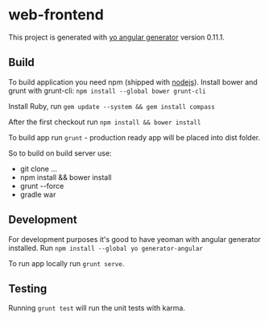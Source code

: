 # web-frontend

This project is generated with [yo angular generator](https://github.com/yeoman/generator-angular)
version 0.11.1.

## Build

To build application you need npm (shipped with [nodejs](https://nodejs.org/)). Install bower and grunt with grunt-cli: `npm install --global bower grunt-cli`

Install Ruby, run `gem update --system && gem install compass`

After the first checkout run `npm install && bower install`

To build app run `grunt` - production ready app will be placed into dist folder.

So to build on build server use:

* git clone ...
* npm install && bower install
* grunt --force
* gradle war

## Development

For development purposes it's good to have yeoman with angular generator installed. Run `npm install --global yo generator-angular`

To run app locally run `grunt serve`.

## Testing

Running `grunt test` will run the unit tests with karma.
